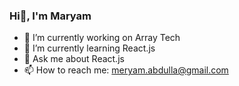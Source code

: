 ### Hi👋, I'm Maryam


- 🔭 I’m currently working on Array Tech
- 🌱 I’m currently learning React.js
- 💬 Ask me about React.js
- 📫 How to reach me: meryam.abdulla@gmail.com


